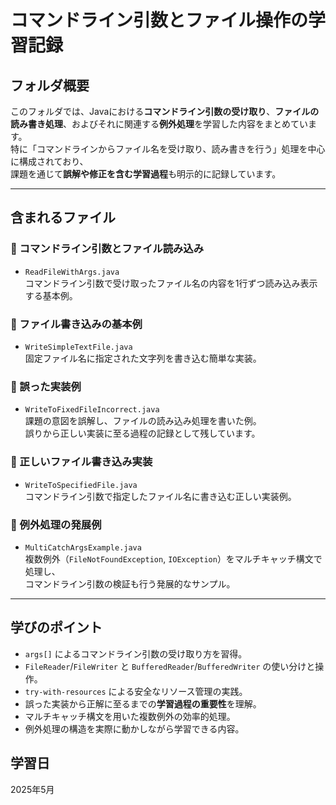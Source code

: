 # コマンドライン引数とファイル操作の学習記録

## フォルダ概要

このフォルダでは、Javaにおける**コマンドライン引数の受け取り**、**ファイルの読み書き処理**、およびそれに関連する**例外処理**を学習した内容をまとめています。  
特に「コマンドラインからファイル名を受け取り、読み書きを行う」処理を中心に構成されており、  
課題を通じて**誤解や修正を含む学習過程**も明示的に記録しています。

---

## 含まれるファイル

### 🔸 コマンドライン引数とファイル読み込み
- `ReadFileWithArgs.java`  
  コマンドライン引数で受け取ったファイル名の内容を1行ずつ読み込み表示する基本例。

### 🔸 ファイル書き込みの基本例
- `WriteSimpleTextFile.java`  
  固定ファイル名に指定された文字列を書き込む簡単な実装。

### 🔸 誤った実装例
- `WriteToFixedFileIncorrect.java`  
  課題の意図を誤解し、ファイルの読み込み処理を書いた例。  
  誤りから正しい実装に至る過程の記録として残しています。

### 🔸 正しいファイル書き込み実装
- `WriteToSpecifiedFile.java`  
  コマンドライン引数で指定したファイル名に書き込む正しい実装例。

### 🔸 例外処理の発展例
- `MultiCatchArgsExample.java`  
  複数例外（`FileNotFoundException`, `IOException`）をマルチキャッチ構文で処理し、  
  コマンドライン引数の検証も行う発展的なサンプル。

---

## 学びのポイント
- `args[]` によるコマンドライン引数の受け取り方を習得。  
- `FileReader`/`FileWriter` と `BufferedReader`/`BufferedWriter` の使い分けと操作。  
- `try-with-resources` による安全なリソース管理の実践。  
- 誤った実装から正解に至るまでの**学習過程の重要性**を理解。  
- マルチキャッチ構文を用いた複数例外の効率的処理。  
- 例外処理の構造を実際に動かしながら学習できる内容。

## 学習日
2025年5月